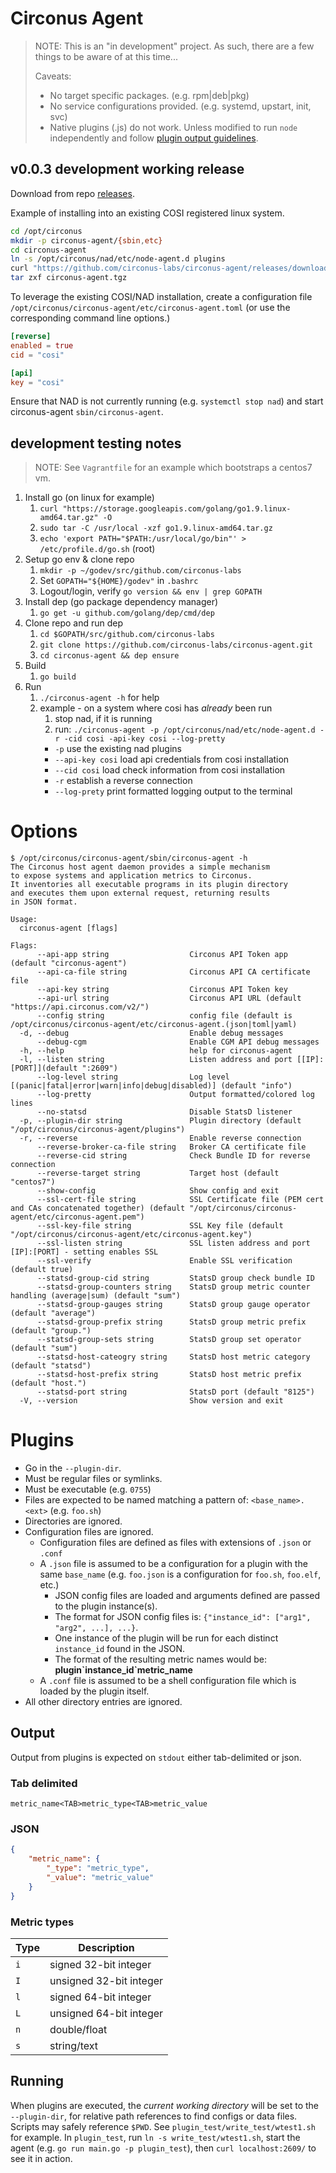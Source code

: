 # Circonus Agent

>NOTE: This is an "in development" project. As such, there are a few things to be aware of at this time...
>
> Caveats:
> * No target specific packages. (e.g. rpm|deb|pkg)
> * No service configurations provided. (e.g. systemd, upstart, init, svc)
> * Native plugins (.js) do not work. Unless modified to run `node` independently and follow [plugin output guidelines](#output).

## v0.0.3 development working release

Download from repo [releases](https://github.com/circonus-labs/circonus-agent/releases).

Example of installing into an existing COSI registered linux system.

```sh
cd /opt/circonus
mkdir -p circonus-agent/{sbin,etc}
cd circonus-agent
ln -s /opt/circonus/nad/etc/node-agent.d plugins
curl "https://github.com/circonus-labs/circonus-agent/releases/download/v0.0.3/circonus-agent_0.0.3_linux_64-bit.tar.gz" -o circonus-agent.tgz
tar zxf circonus-agent.tgz
```
To leverage the existing COSI/NAD installation, create a configuration file `/opt/circonus/circonus-agent/etc/circonus-agent.toml` (or use the corresponding command line options.)

```toml
[reverse]
enabled = true
cid = "cosi"

[api]
key = "cosi"
```

Ensure that NAD is not currently running (e.g. `systemctl stop nad`) and start circonus-agent `sbin/circonus-agent`.

## development testing notes

> NOTE: See `Vagrantfile` for an example which bootstraps a centos7 vm.

1. Install go (on linux for example)
    1. `curl "https://storage.googleapis.com/golang/go1.9.linux-amd64.tar.gz" -O`
    1. `sudo tar -C /usr/local -xzf go1.9.linux-amd64.tar.gz`
    1. `echo 'export PATH="$PATH:/usr/local/go/bin"' > /etc/profile.d/go.sh` (root)
1. Setup go env & clone repo
    1. `mkdir -p ~/godev/src/github.com/circonus-labs`
    1. Set `GOPATH="${HOME}/godev"` in `.bashrc`
    1. Logout/login, verify `go version && env | grep GOPATH`
1. Install dep (go package dependency manager)
    1. `go get -u github.com/golang/dep/cmd/dep`
1. Clone repo and run dep
    1. `cd $GOPATH/src/github.com/circonus-labs`
    1. `git clone https://github.com/circonus-labs/circonus-agent.git`
    1. `cd circonus-agent && dep ensure`
1. Build
    1. `go build`
1. Run
    1. `./circonus-agent -h` for help
    1. example - on a system where cosi has *already* been run
       1. stop nad, if it is running
       1. run: `./circonus-agent -p /opt/circonus/nad/etc/node-agent.d -r -cid cosi -api-key cosi --log-pretty`
        * `-p` use the existing nad plugins
        * `--api-key cosi` load api credentials from cosi installation
        * `--cid cosi` load check information from cosi installation
        * `-r` establish a reverse connection
        * `--log-prety` print formatted logging output to the terminal

# Options

```
$ /opt/circonus/circonus-agent/sbin/circonus-agent -h
The Circonus host agent daemon provides a simple mechanism
to expose systems and application metrics to Circonus.
It inventories all executable programs in its plugin directory
and executes them upon external request, returning results
in JSON format.

Usage:
  circonus-agent [flags]

Flags:
      --api-app string                  Circonus API Token app (default "circonus-agent")
      --api-ca-file string              Circonus API CA certificate file
      --api-key string                  Circonus API Token key
      --api-url string                  Circonus API URL (default "https://api.circonus.com/v2/")
      --config string                   config file (default is /opt/circonus/circonus-agent/etc/circonus-agent.(json|toml|yaml)
  -d, --debug                           Enable debug messages
      --debug-cgm                       Enable CGM API debug messages
  -h, --help                            help for circonus-agent
  -l, --listen string                   Listen address and port [[IP]:[PORT]](default ":2609")
      --log-level string                Log level [(panic|fatal|error|warn|info|debug|disabled)] (default "info")
      --log-pretty                      Output formatted/colored log lines
      --no-statsd                       Disable StatsD listener
  -p, --plugin-dir string               Plugin directory (default "/opt/circonus/circonus-agent/plugins")
  -r, --reverse                         Enable reverse connection
      --reverse-broker-ca-file string   Broker CA certificate file
      --reverse-cid string              Check Bundle ID for reverse connection
      --reverse-target string           Target host (default "centos7")
      --show-config                     Show config and exit
      --ssl-cert-file string            SSL Certificate file (PEM cert and CAs concatenated together) (default "/opt/circonus/circonus-agent/etc/circonus-agent.pem")
      --ssl-key-file string             SSL Key file (default "/opt/circonus/circonus-agent/etc/circonus-agent.key")
      --ssl-listen string               SSL listen address and port [IP]:[PORT] - setting enables SSL
      --ssl-verify                      Enable SSL verification (default true)
      --statsd-group-cid string         StatsD group check bundle ID
      --statsd-group-counters string    StatsD group metric counter handling (average|sum) (default "sum")
      --statsd-group-gauges string      StatsD group gauge operator (default "average")
      --statsd-group-prefix string      StatsD group metric prefix (default "group.")
      --statsd-group-sets string        StatsD group set operator (default "sum")
      --statsd-host-cateogry string     StatsD host metric category (default "statsd")
      --statsd-host-prefix string       StatsD host metric prefix (default "host.")
      --statsd-port string              StatsD port (default "8125")
  -V, --version                         Show version and exit
```


# Plugins

* Go in the `--plugin-dir`.
* Must be regular files or symlinks.
* Must be executable (e.g. `0755`)
* Files are expected to be named matching a pattern of: `<base_name>.<ext>` (e.g. `foo.sh`)
* Directories are ignored.
* Configuration files are ignored.
    * Configuration files are defined as files with extensions of `.json` or `.conf`
    * A `.json` file is assumed to be a configuration for a plugin with the same `base_name` (e.g. `foo.json` is a configuration for `foo.sh`, `foo.elf`, etc.)
        * JSON config files are loaded and arguments defined are passed to the plugin instance(s).
        * The format for JSON config files is: `{"instance_id": ["arg1", "arg2", ...], ...}`.
        * One instance of the plugin will be run for each distinct `instance_id` found in the JSON.
        * The format of the resulting metric names would be: **plugin\`instance_id\`metric_name**
    * A `.conf` file is assumed to be a shell configuration file which is loaded by the plugin itself.
* All other directory entries are ignored.

## Output

Output from plugins is expected on `stdout` either tab-delimited or json.

### Tab delimited

`metric_name<TAB>metric_type<TAB>metric_value`

### JSON

```json
{
    "metric_name": {
        "_type": "metric_type",
        "_value": "metric_value"
    }
}
```

### Metric types

| Type | Description             |
| ---- | ----------------------- |
| `i`  | signed 32-bit integer   |
| `I`  | unsigned 32-bit integer |
| `l`  | signed 64-bit integer   |
| `L`  | unsigned 64-bit integer |
| `n`  | double/float            |
| `s`  | string/text             |

## Running

When plugins are executed, the _current working directory_ will be set to the `--plugin-dir`, for relative path references to find configs or data files. Scripts may safely reference `$PWD`. See `plugin_test/write_test/wtest1.sh` for example. In `plugin_test`, run `ln -s write_test/wtest1.sh`, start the agent (e.g. `go run main.go -p plugin_test`), then `curl localhost:2609/` to see it in action.
